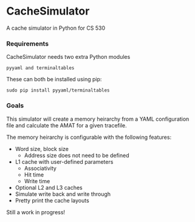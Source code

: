 CacheSimulator
==============

A cache simulator in Python for CS 530

### Requirements

CacheSimulator needs two extra Python modules

    pyyaml and terminaltables

These can both be installed using pip:

    sudo pip install pyyaml/terminaltables

### Goals

This simulator will create a memory heirarchy from a YAML configuration file
and calculate the AMAT for a given tracefile.

The memory heirarchy is configurable with the following features:
- Word size, block size
  - Address size does not need to be defined
- L1 cache with user-defined parameters
  - Associativity
  - Hit time
  - Write time
- Optional L2 and L3 caches
- Simulate write back and write through
- Pretty print the cache layouts

Still a work in progress!

